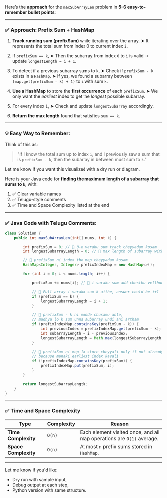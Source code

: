 
Here’s the **approach** for the `maxSubArrayLen` problem in **5–6 easy-to-remember bullet points**:

---

### ✅ **Approach: Prefix Sum + HashMap**

1. **Track running sum (prefixSum)** while iterating over the array.
   ➤ It represents the total sum from index 0 to current index `i`.

2. If `prefixSum == k`,
   ➤ Then the subarray from index `0` to `i` is valid → update `longestLength = i + 1`.

3. To detect if a previous subarray sums to `k`,
   ➤ Check if `prefixSum - k` exists in a `HashMap`.
   ➤ If yes, we found a subarray between `(map.get(prefixSum - k) + 1)` to `i` with sum `k`.

4. **Use a HashMap** to store the **first occurrence** of each `prefixSum`.
   ➤ We only want the *earliest* index to get the *longest* possible subarray.

5. For every index `i`,
   ➤ Check and update `longestSubarray` accordingly.

6. **Return the max length** found that satisfies `sum == k`.

---

### 💡 Easy Way to Remember:

Think of this as:

> "If I know the total sum up to index `i`, and I previously saw a sum that is `prefixSum - k`, then the subarray in between must sum to `k`."

Let me know if you want this visualized with a dry run or diagram.



Here is your Java code for **finding the maximum length of a subarray that sums to `k`**, with:

1. ✅ Clear variable names
2. ✅ Telugu-style comments
3. ✅ Time and Space Complexity listed at the end

---

### ✅ Java Code with Telugu Comments:

```java
class Solution {
    public int maxSubArrayLen(int[] nums, int k) {

        int prefixSum = 0; // 🔸 0-n varaku sum track cheyyadam kosam
        int longestSubarrayLength = 0; // 🔸 max length of subarray with sum = k

        // 🔸 prefixSum ni index tho map cheyyadam kosam
        HashMap<Integer, Integer> prefixIndexMap = new HashMap<>();

        for (int i = 0; i < nums.length; i++) {

            prefixSum += nums[i]; // 🔸 i varaku sum add chesthu velthunnam

            // 🔹 Full array i varaku sum k aithe, answer could be i+1
            if (prefixSum == k) {
                longestSubarrayLength = i + 1;
            }

            // 🔹 prefixSum - k ni munde chusamu ante,
            // madhya lo k sum unna subarray undi ani artham
            if (prefixIndexMap.containsKey(prefixSum - k)) {
                int previousIndex = prefixIndexMap.get(prefixSum - k);
                int subarrayLength = i - previousIndex;
                longestSubarrayLength = Math.max(longestSubarrayLength, subarrayLength);
            }

            // 🔸 prefixSum ni map lo store cheyyali only if not already present
            // because manaki earliest index kavali
            if (!prefixIndexMap.containsKey(prefixSum)) {
                prefixIndexMap.put(prefixSum, i);
            }
        }

        return longestSubarrayLength;
    }
}
```

---

### ✅ Time and Space Complexity

| Type                 | Complexity | Reason                                                                |
| -------------------- | ---------- | --------------------------------------------------------------------- |
| **Time Complexity**  | `O(n)`     | Each element visited once, and all map operations are `O(1)` average. |
| **Space Complexity** | `O(n)`     | At most `n` prefix sums stored in `HashMap`.                          |

---

Let me know if you'd like:

* Dry run with sample input,
* Debug output at each step,
* Python version with same structure.

